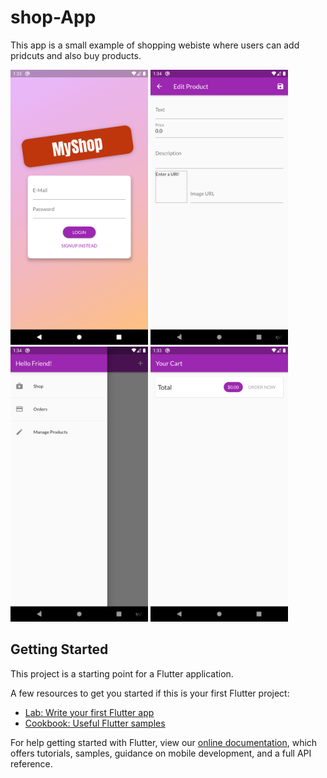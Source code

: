 # shop-App
This app is a small example of shopping webiste 
where users can add pridcuts and also buy products.

<img src="img/sample1.png" width="220">       <img src="img/sample2.png" width="220">
<img src="img/sample3.png" width="220">       <img src="img/sample4.png" width="220">

## Getting Started

This project is a starting point for a Flutter application.

A few resources to get you started if this is your first Flutter project:

- [Lab: Write your first Flutter app](https://flutter.dev/docs/get-started/codelab)
- [Cookbook: Useful Flutter samples](https://flutter.dev/docs/cookbook)

For help getting started with Flutter, view our
[online documentation](https://flutter.dev/docs), which offers tutorials,
samples, guidance on mobile development, and a full API reference.
